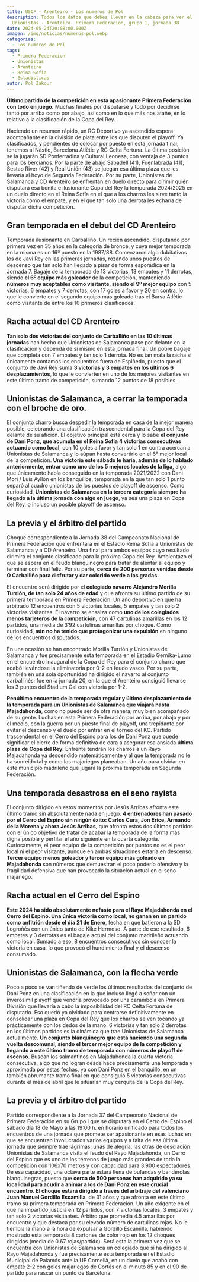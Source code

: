 ```yaml
---
title: USCF - Arenteiro - Los numeros de Pol
description: Todos los datos que debes llevar en la cabeza para ver el
  Unionistas - Arenteiro. Primera Federacion, grupo 1, jornada 38
date: 2024-05-24T20:08:00.000Z
imagen: /img/noticias/numeros-pol.webp
categorias:
  - Los numeros de Pol
tags:
  - Primera Federacion
  - Unionistas
  - Arenteiro
  - Reina Sofia
  - Estadisticas
autor: Pol Zakour
---
```

**Último partido de la competición en esta apasionante Primera Federación con todo en juego.** Muchas finales por disputarse y todo por decidirse tanto por arriba como por abajo, así como en lo que más nos atañe, en lo relativo a la clasificación de la Copa del Rey.

Haciendo un resumen rápido, un RC Deportivo ya ascendido espera acompañante en la división de plata entre los que disputen el playoff. Ya clasificados, y pendientes de colocar por puesto en esta jornada final, tenemos al Nàstic, Barcelona Atlètic y RC Celta Fortuna. La última posición se la jugarán SD Ponferradina y Cultural Leonesa, con ventaja de 3 puntos para los bercianos. Por la parte de abajo Sabadell (41), Fuenlabrada (41), Sestao River (42) y Real Unión (43) se juegan esa última plaza que les llevaría al hoyo de Segunda Federación. Por su parte, Unionistas de Salamanca y CD Arenteiro se enfrentan en duelo directo para dirimir quién disputará esa bonita e ilusionante Copa del Rey la temporada 2024/2025 en un duelo directo en el Reina Sofía en el que a los charros les sirve tanto la victoria como el empate, y en el que tan solo una derrota les echaría de disputar dicha competición.

## Gran temporada en el debut del CD Arenteiro

Temporada ilusionante en Carballiño. Un recién ascendido, disputando por primera vez en 35 años en la categoría de bronce, y cuya mejor temporada en la misma es un 16ª puesto en la 1987/88. Comenzaron algo dubitativos los de Javi Rey en las primeras jornadas, rozando unos puestos de descenso que tan solo han llegado a pisar de forma esporádica en la Jornada 7. Bagaje de la temporada de 13 victorias, 13 empates y 11 derrotas, siendo **el 6º equipo más goleador** de la competición, manteniendo **números muy aceptables como visitante, siendo el 9º mejor equipo** con 5 victorias, 6 empates y 7 derrotas, con 17 goles a favor y 20 en contra, lo que le convierte en el segundo equipo más goleado tras el Barsa Atlètic como visitante de entre los 10 primeros clasificados.

## Racha actual del CD Arenteiro

**Tan solo dos victorias del conjunto de Carballiño en las 10 últimas jornadas** han hecho que Unionistas de Salamanca pase por delante en la clasificación y dependa de sí mismo en esta jornada final. Un pobre bagaje que completa con 7 empates y tan solo 1 derrota. No es tan mala la racha si únicamente contamos los encuentros fuera de Espiñedo, puesto que el conjunto de Javi Rey suma **3 victorias y 3 empates en los últimos 6 desplazamientos**, lo que le convierten en uno de los mejores visitantes en este último tramo de competición, sumando 12 puntos de 18 posibles.

## Unionistas de Salamanca, a cerrar la temporada con el broche de oro.

El conjunto charro busca despedir la temporada en casa de la mejor manera posible, celebrando una clasificación trascendental para la Copa del Rey delante de su afición. El objetivo principal está cerca y lo sabe **el conjunto de Dani Ponz, que acumula en el Reina Sofía 4 victorias consecutivas actuando como local**, con 10 goles a favor y tan solo 1 en contra acercan a Unionistas de Salamanca y lo aúpan hasta convertirlo en el 6º mejor local de la competición. **Una victoria este sábado le haría, además de lo hablado anteriormente, entrar como uno de los 5 mejores locales de la liga,** algo que únicamente había conseguido  en la temporada 2021/2022 con Dani Mori / Luis Ayllón en los banquillos, temporada en la que tan solo 1 punto separó al cuadro unionistas de los puestos de playoff de ascenso. Como curiosidad, **Unionistas de Salamanca en la tercera categoría siempre ha llegado a la última jornada con algo en juego**, ya sea una plaza en Copa del Rey, o incluso un posible playoff de ascenso.

## La previa y el árbitro del partido

Choque correspondiente a la Jornada 38 del Campeonato Nacional de Primera Federación que enfrentará en el Estadio Reina Sofía a Unionistas de Salamanca y a CD Arenteiro. Una final para ambos equipos cuyo resultado dirimirá el conjunto clasificado para la próxima Copa del Rey. Ambientazo el que se espera en el feudo blanquinegro para tratar de alentar al equipo y terminar con final feliz. Por su parte, **cerca de 200 personas venidas desde O Carballiño para disfrutar y dar colorido verde a las gradas.**

El encuentro será dirigido por el **colegiado navarro Alejandro Morilla Turrión, de tan solo 24 años de edad** y que afronta su último partido de su primera temporada en Primera Federación. Un año deportivo en que ha arbitrado 12 encuentros con 5 victorias locales, 5 empates y tan solo 2 victorias visitantes. El navarro se ensalza como **uno de los colegiados menos tarjeteros de la competición,** con 47 cartulinas amarillas en los 12 partidos, una media de 3’92 cartulinas amarillas por choque. Como curiosidad, **aún no ha tenido que protagonizar una expulsión** en ninguno de los encuentros disputados.

En una ocasión se han encontrado Morilla Turrión y Unionistas de Salamanca y fue precisamente esta temporada en el Estadio Gernika-Lumo en el encuentro inaugural de la Copa del Rey para el conjunto charro que acabó llevándose la eliminatoria por 0-2 en feudo vasco. Por su parte, también en una sola oportunidad ha dirigido el navarro al conjunto carballinés; fue en la jornada 20, en la que el Arenteiro consiguió llevarse los 3 puntos del Stadium Gal con victoria por 1-2.





**Penúltimo encuentro de la temporada regular y último desplazamiento de la temporada para un Unionistas de Salamanca que viajará hasta Majadahonda**, como no puede ser de otra manera, muy bien acompañado de su gente. Luchas en esta Primera Federación por arriba, por abajo y por el medio, con la guerra por un puesto final de playoff, una trepidante por evitar el descenso y el duelo por entrar en el torneo del KO. Partido trascendental en el Cerro del Espino para los de Dani Ponz que puede significar el cierre de forma definitiva de cara a asegurar esa ansiada **última plaza de Copa del Rey**. Enfrente tendrán los charros a un Rayo Majadahonda ya descendido matemáticamente y al que la temporada no le ha sonreído tal y como los majariegos planeaban. Un año para olvidar en este municipio madrileño que jugará la próxima temporada en Segunda Federación.

## Una temporada desastrosa en el seno rayista

El conjunto dirigido en estos momentos por Jesús Arribas afronta este último tramo sin absolutamente nada en juego. **4 entrenadores han pasado por el Cerro del Espino sin ningún éxito: Carlos Cura, Jon Erice, Armando de la Morena y ahora Jesús Arribas**, que afronta estos dos últimos partidos con el único objetivo de tratar de acabar la temporada de la forma más digna posible y perfilar el año siguiente en la cuarta categoría. Curiosamente, el peor equipo de la competición por puntos no es el peor local ni el peor visitante, aunque en ambas situaciones estaría en descenso. **Tercer equipo menos goleador y tercer equipo más goleado en Majadahonda** son números que demuestran el poco poderío ofensivo y la fragilidad defensiva que han provocado la situación actual en el seno majariego.

## Racha actual en el Cerro del Espino

**Este 2024 ha sido absolutamente nefasto para el Rayo Majadahonda en el Cerro del Espino. Una única victoria como local, no ganan en un partido como anfitrión desde el día 21 de Enero**, fecha en que batieron a la SD Logroñés con un único tanto de Kike Hermoso. A parte de ese resultado, 6 empates y 3 derrotas es el bagaje actual del conjunto madrileño actuando como local. Sumado a eso, 8 encuentros consecutivos sin conocer la victoria en casa, lo que provocó el hundimiento final y el descenso consumado.

## Unionistas de Salamanca, con la flecha verde

Poco a poco se van tiñendo de verde los últimos resultados del conjunto de Dani Ponz en una clasificación en la que incluso llegó a soñar con un inverosímil playoff que vendría provocado por una carambola en Primera División que llevaría a cabo la imposibilidad del RC Celta Fortuna de disputarlo. Eso quedó ya olvidado para centrarse definitivamente en consolidar una plaza en Copa del Rey que los charros se ven tocando ya prácticamente con los dedos de la mano. 6 victorias y tan solo 2 derrotas en los últimos partidos es la dinámica que trae Unionistas de Salamanca actualmente. **Un conjunto blanquinegro que está haciendo una segunda vuelta descomunal, siendo el tercer mejor equipo de la competición y llegando a este último tramo de temporada con números de playoff de ascenso**. Buscan los salmantinos en Majadahonda la cuarta victoria consecutiva, algo que no logran desde hace precisamente una temporada y aproximada por estas fechas, ya con Dani Ponz en el banquillo, en un también abrumante tramo final en que consiguió 5 victorias consecutivas durante el mes de abril que le situarían muy cerquita de la Copa del Rey.

## La previa y el árbitro del partido

Partido correspondiente a la Jornada 37 del Campeonato Nacional de Primera Federación en su Grupo I que se disputará en el Cerro del Espino el sábado día 18 de Mayo a las 19:00 h. en horario unificado para todos los encuentros de una jornada que promete ser apasionante en esas luchas en que se encuentran involucrados varios equipos y a falta de esa última jornada que siempre trae lágrimas: unas de alegría, las otras de desolación. Unionistas de Salamanca visita el feudo del Rayo Majadahonda, un Cerro del Espino que es uno de los terrenos de juego más grandes de toda la competición con 106x70 metros y con capacidad para 3.900 espectadores. De esa capacidad, una octava parte estará llena de bufandas y banderolas blanquinegras, puesto que **cerca de 500 personas han adquirido ya su localidad para acudir a animar a los de Dani Ponz en este crucial encuentro**.
**El choque estará dirigido a través del arbitraje del valenciano Juan Manuel Gordillo Escamilla**, de 31 años y que afronta en este último tramo su primera temporada en Primera Federación. Un año exigente en el que ha impartido justicia en 12 partidos, con 7 victorias locales, 3 empates y tan solo 2 victorias visitantes. Árbitro que promedia 4.5 amarillas por encuentro y que destaca por su elevado número de cartulinas rojas. No le tiembla la mano a la hora de expulsar a Gordillo Escamilla, habiendo mostrado esta temporada 8 cartones de color rojo en los 12 choques dirigidos (media de 0.67 rojas/partido). Será esta la primera vez que se encuentra con Unionistas de Salamanca un colegiado que sí ha dirigido al Rayo Majadahonda y fue precisamente esta temporada en el Estadio Municipal de Palamós ante la UE Cornellà, en un duelo que acabó con empate 2-2 con goles majariegos de Cortés en el minuto 85 y en el 90 de partido para rascar un punto de Barcelona.
